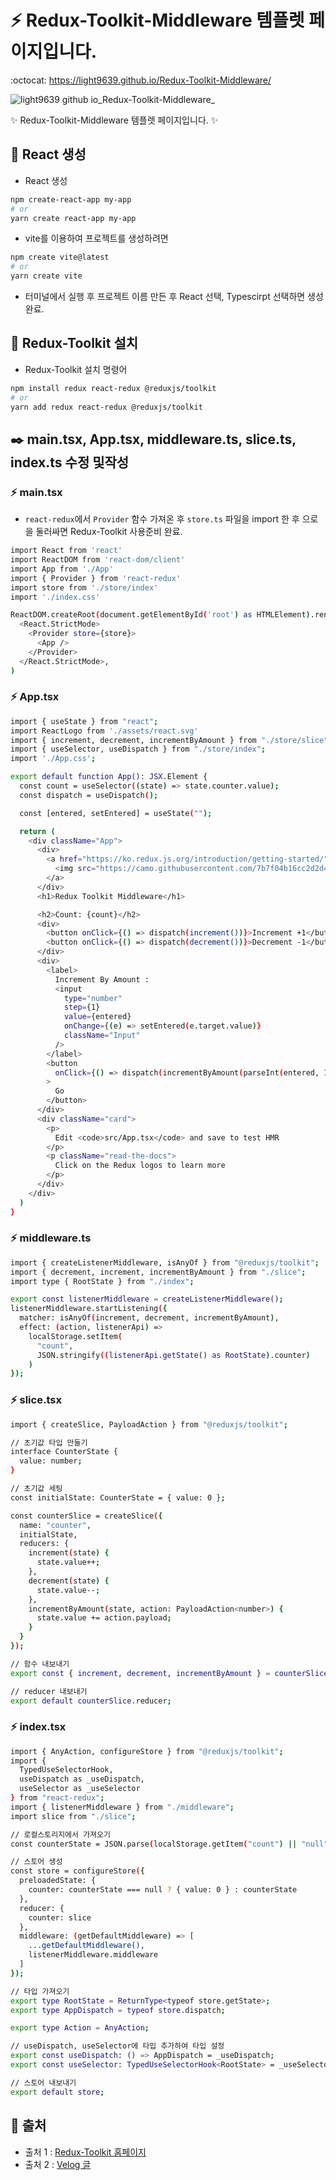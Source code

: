 # :zap: Redux-Toolkit-Middleware 템플렛 페이지입니다.
:octocat: https://light9639.github.io/Redux-Toolkit-Middleware/

![light9639 github io_Redux-Toolkit-Middleware_](https://user-images.githubusercontent.com/95972251/212832435-e5a1adf1-e71c-471b-951e-569ea4380817.png)

:sparkles: Redux-Toolkit-Middleware 템플렛 페이지입니다. :sparkles:
## :tada: React 생성
- React 생성
```bash
npm create-react-app my-app
# or
yarn create react-app my-app
```

- vite를 이용하여 프로젝트를 생성하려면
```bash
npm create vite@latest
# or
yarn create vite
```
- 터미널에서 실행 후 프로젝트 이름 만든 후 React 선택, Typescirpt 선택하면 생성 완료.
## 🚤 Redux-Toolkit 설치
- Redux-Toolkit 설치 명령어
```bash
npm install redux react-redux @reduxjs/toolkit
# or
yarn add redux react-redux @reduxjs/toolkit
```

## ✒️ main.tsx, App.tsx, middleware.ts, slice.ts, index.ts 수정 및작성
### :zap: main.tsx
- `react-redux`에서 `Provider` 함수 가져온 후 `store.ts` 파일을 import 한 후 <Provider store={store}></Provider>으로 <App />을 둘러싸면 Redux-Toolkit 사용준비 완료.
```bash 
import React from 'react'
import ReactDOM from 'react-dom/client'
import App from './App'
import { Provider } from 'react-redux'
import store from './store/index'
import './index.css'

ReactDOM.createRoot(document.getElementById('root') as HTMLElement).render(
  <React.StrictMode>
    <Provider store={store}>
      <App />
    </Provider>
  </React.StrictMode>,
)
```

### :zap: App.tsx
```bash
import { useState } from "react";
import ReactLogo from './assets/react.svg'
import { increment, decrement, incrementByAmount } from "./store/slice";
import { useSelector, useDispatch } from "./store/index";
import './App.css';

export default function App(): JSX.Element {
  const count = useSelector((state) => state.counter.value);
  const dispatch = useDispatch();

  const [entered, setEntered] = useState("");

  return (
    <div className="App">
      <div>
        <a href="https://ko.redux.js.org/introduction/getting-started/" target="_blank">
          <img src="https://camo.githubusercontent.com/7b7f04b16cc2d2d4a32985710e4d640985337a32bbb1e60cdacede2c8a4ae57b/68747470733a2f2f63646e2e776f726c64766563746f726c6f676f2e636f6d2f6c6f676f732f72656475782e737667" className="logo" alt="Redux logo" />
        </a>
      </div>
      <h1>Redux Toolkit Middleware</h1>

      <h2>Count: {count}</h2>
      <div>
        <button onClick={() => dispatch(increment())}>Increment +1</button>
        <button onClick={() => dispatch(decrement())}>Decrement -1</button>
      </div>
      <div>
        <label>
          Increment By Amount :
          <input
            type="number"
            step={1}
            value={entered}
            onChange={(e) => setEntered(e.target.value)}
            className="Input"
          />
        </label>
        <button
          onClick={() => dispatch(incrementByAmount(parseInt(entered, 10)))}
        >
          Go
        </button>
      </div>
      <div className="card">
        <p>
          Edit <code>src/App.tsx</code> and save to test HMR
        </p>
        <p className="read-the-docs">
          Click on the Redux logos to learn more
        </p>
      </div>
    </div>
  )
}
```

### :zap: middleware.ts
```bash
import { createListenerMiddleware, isAnyOf } from "@reduxjs/toolkit";
import { decrement, increment, incrementByAmount } from "./slice";
import type { RootState } from "./index";

export const listenerMiddleware = createListenerMiddleware();
listenerMiddleware.startListening({
  matcher: isAnyOf(increment, decrement, incrementByAmount),
  effect: (action, listenerApi) =>
    localStorage.setItem(
      "count",
      JSON.stringify((listenerApi.getState() as RootState).counter)
    )
});
```

### :zap: slice.tsx
```bash
import { createSlice, PayloadAction } from "@reduxjs/toolkit";

// 초기값 타입 만들기
interface CounterState {
  value: number;
}

// 초기값 세팅
const initialState: CounterState = { value: 0 };

const counterSlice = createSlice({
  name: "counter",
  initialState,
  reducers: {
    increment(state) {
      state.value++;
    },
    decrement(state) {
      state.value--;
    },
    incrementByAmount(state, action: PayloadAction<number>) {
      state.value += action.payload;
    }
  }
});

// 함수 내보내기
export const { increment, decrement, incrementByAmount } = counterSlice.actions;

// reducer 내보내기
export default counterSlice.reducer;
```

### :zap: index.tsx
```bash
import { AnyAction, configureStore } from "@reduxjs/toolkit";
import {
  TypedUseSelectorHook,
  useDispatch as _useDispatch,
  useSelector as _useSelector
} from "react-redux";
import { listenerMiddleware } from "./middleware";
import slice from "./slice";

// 로컬스토리지에서 가져오기
const counterState = JSON.parse(localStorage.getItem("count") || "null");

// 스토어 생성
const store = configureStore({
  preloadedState: {
    counter: counterState === null ? { value: 0 } : counterState
  },
  reducer: {
    counter: slice
  },
  middleware: (getDefaultMiddleware) => [
    ...getDefaultMiddleware(),
    listenerMiddleware.middleware
  ]
});

// 타입 가져오기
export type RootState = ReturnType<typeof store.getState>;
export type AppDispatch = typeof store.dispatch;

export type Action = AnyAction;

// useDispatch, useSelector에 타입 추가하여 타입 설정
export const useDispatch: () => AppDispatch = _useDispatch;
export const useSelector: TypedUseSelectorHook<RootState> = _useSelector;

// 스토어 내보내기
export default store;
```
## 📎 출처
- 출처 1 : <a href="https://redux-toolkit.js.org/usage/usage-with-typescript#createasyncthunk">Redux-Toolkit 홈페이지</a>
- 출처 2 : <a href="https://velog.io/@rkio/Typescript-React-Redux-toolkitft.-axios-%EB%93%B1%EB%93%B1-%ED%99%9C%EC%9A%A9">Velog 글</a>
